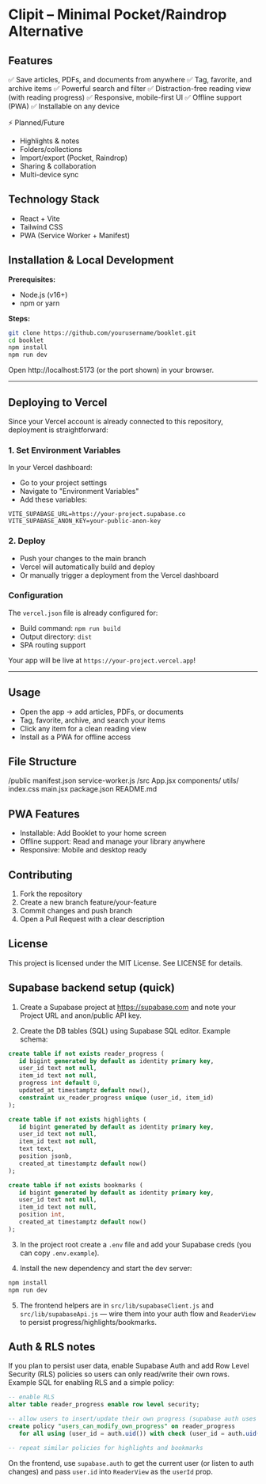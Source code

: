 


# Clipit – Minimal Pocket/Raindrop Alternative

## Features

✅ Save articles, PDFs, and documents from anywhere
✅ Tag, favorite, and archive items
✅ Powerful search and filter
✅ Distraction-free reading view (with reading progress)
✅ Responsive, mobile-first UI
✅ Offline support (PWA)
✅ Installable on any device

⚡️ Planned/Future
- Highlights & notes
- Folders/collections
- Import/export (Pocket, Raindrop)
- Sharing & collaboration
- Multi-device sync

## Technology Stack
- React + Vite
- Tailwind CSS
- PWA (Service Worker + Manifest)

## Installation & Local Development

**Prerequisites:**
- Node.js (v16+)
- npm or yarn

**Steps:**

```bash
git clone https://github.com/yourusername/booklet.git
cd booklet
npm install
npm run dev
```

Open http://localhost:5173 (or the port shown) in your browser.

---

## Deploying to Vercel

Since your Vercel account is already connected to this repository, deployment is straightforward:

### 1. Set Environment Variables
In your Vercel dashboard:
- Go to your project settings
- Navigate to "Environment Variables"
- Add these variables:

```
VITE_SUPABASE_URL=https://your-project.supabase.co
VITE_SUPABASE_ANON_KEY=your-public-anon-key
```

### 2. Deploy
- Push your changes to the main branch
- Vercel will automatically build and deploy
- Or manually trigger a deployment from the Vercel dashboard

### Configuration
The `vercel.json` file is already configured for:
- Build command: `npm run build`
- Output directory: `dist`
- SPA routing support

Your app will be live at `https://your-project.vercel.app`!

---

## Usage
- Open the app → add articles, PDFs, or documents
- Tag, favorite, archive, and search your items
- Click any item for a clean reading view
- Install as a PWA for offline access

## File Structure

/public
   manifest.json
   service-worker.js
/src
   App.jsx
   components/
   utils/
   index.css
   main.jsx
package.json
README.md

## PWA Features
- Installable: Add Booklet to your home screen
- Offline support: Read and manage your library anywhere
- Responsive: Mobile and desktop ready

## Contributing
1. Fork the repository
2. Create a new branch feature/your-feature
3. Commit changes and push branch
4. Open a Pull Request with a clear description

## License

This project is licensed under the MIT License. See LICENSE for details.

## Supabase backend setup (quick)

1. Create a Supabase project at https://supabase.com and note your Project URL and anon/public API key.

2. Create the DB tables (SQL) using Supabase SQL editor. Example schema:

```sql
create table if not exists reader_progress (
   id bigint generated by default as identity primary key,
   user_id text not null,
   item_id text not null,
   progress int default 0,
   updated_at timestamptz default now(),
   constraint ux_reader_progress unique (user_id, item_id)
);

create table if not exists highlights (
   id bigint generated by default as identity primary key,
   user_id text not null,
   item_id text not null,
   text text,
   position jsonb,
   created_at timestamptz default now()
);

create table if not exists bookmarks (
   id bigint generated by default as identity primary key,
   user_id text not null,
   item_id text not null,
   position int,
   created_at timestamptz default now()
);
```

3. In the project root create a `.env` file and add your Supabase creds (you can copy `.env.example`).

4. Install the new dependency and start the dev server:

```bash
npm install
npm run dev
```

5. The frontend helpers are in `src/lib/supabaseClient.js` and `src/lib/supabaseApi.js` — wire them into your auth flow and `ReaderView` to persist progress/highlights/bookmarks.

Auth & RLS notes
-----------------

If you plan to persist user data, enable Supabase Auth and add Row Level Security (RLS) policies so users can only read/write their own rows. Example SQL for enabling RLS and a simple policy:

```sql
-- enable RLS
alter table reader_progress enable row level security;

-- allow users to insert/update their own progress (supabase auth uses the `auth.uid()` function)
create policy "users_can_modify_own_progress" on reader_progress
   for all using (user_id = auth.uid()) with check (user_id = auth.uid());

-- repeat similar policies for highlights and bookmarks
``` 

On the frontend, use `supabase.auth` to get the current user (or listen to auth changes) and pass `user.id` into `ReaderView` as the `userId` prop.